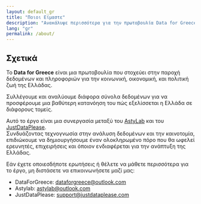 ```yaml
---
layout: default_gr
title: "Ποιοι Είμαστε"
description: "Aνακάλυψε περισσότερα για την πρωτοβουλία Data for Greece"
lang: "gr"
permalink: /about/
---
```

<section class="bg-half-100 d-table w-100">

<div class="container">
    <div class="row">
        <div class="col-md-8">
            <h1 style="color:black">Σχετικά</h1>
            <p class="mt-4">
                Το <strong>Data for Greece</strong> είναι μια πρωτοβουλία που στοχεύει στην παροχή δεδομένων και πληροφοριών για την κοινωνική, οικονομική, και πολιτική ζωή της Ελλάδας.
            </p>
            <p class="mt-4">
                Συλλέγουμε και αναλύουμε διάφορα σύνολα δεδομένων για να προσφέρουμε μια βαθύτερη κατανόηση του πώς εξελίσσεται η Ελλάδα σε διάφορους τομείς.
            </p>
            <p class="mt-3">
                Αυτό το έργο είναι μια συνεργασία μεταξύ του <a href="https://astylab.gr" target="_blank">AstyLab</a> και του <a href="https://justdataplease.com" target="_blank">JustDataPlease</a>.<br>
                Συνδυάζοντας τεχνογνωσία στην ανάλυση δεδομένων και την καινοτομία, επιδιώκουμε να δημιουργήσουμε έναν ολοκληρωμένο πόρο που θα ωφελεί ερευνητές, επιχειρήσεις και όποιον ενδιαφέρεται για την ανάπτυξη της Ελλάδας.
            </p>
            <p class="mt-3">
                Εάν έχετε οποιεσδήποτε ερωτήσεις ή θέλετε να μάθετε περισσότερα για το έργο, μη διστάσετε να επικοινωνήσετε μαζί μας:
            </p>
            <ul>
                <li>DataForGreece: <a href="mailto:dataforgreece@outlook.com">dataforgreece@outlook.com</a></li>
                <li>Astylab: <a href="mailto:astylab@outlook.com">astylab@outlook.com</a></li>
                <li>JustDataPlease: <a href="mailto:support@justdataplease.com">support@justdataplease.com</a></li>
            </ul>
        </div>
    </div>
</div>
</section>

